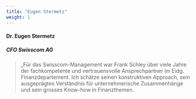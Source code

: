 ```yaml
---
title: "Eugen Stermetz"
weight: 1
---
```

####  Dr. Eugen Stermetz 
##### CFO Swisscom AG
> „Für das Swisscom-Management war Frank Schley über viele Jahre der fachkompetente und vertrauensvolle Ansprechpartner im Eidg. Finanzdepartement. Ich schätze seinen konstruktiven Approach, sein ausgeprägtes Verständnis für unternehmerische Zusammenhänge und sein grosses Know-how in Finanzthemen.

